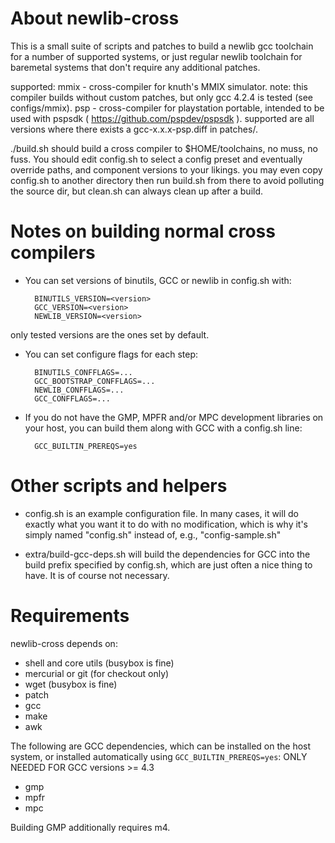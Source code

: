 About newlib-cross
==================

This is a small suite of scripts and patches to build a newlib gcc toolchain
for a number of supported systems, or just regular newlib toolchain for
baremetal systems that don't require any additional patches.

supported:
mmix - cross-compiler for knuth's MMIX simulator.
       note: this compiler builds without custom patches, but only gcc 4.2.4
       is tested (see configs/mmix).
psp  - cross-compiler for playstation portable, intended to be used with
       pspsdk ( https://github.com/pspdev/pspsdk ).
       supported are all versions where there exists a gcc-x.x.x-psp.diff
       in patches/.

./build.sh should build a cross compiler to $HOME/toolchains, no muss, no fuss.
You should edit config.sh to select a config preset and eventually override
paths, and component versions to your likings. 
you may even copy config.sh to another directory then run build.sh from there
to avoid polluting the source dir, but clean.sh can always clean up after a
build.

Notes on building normal cross compilers
========================================

* You can set versions of binutils, GCC or newlib in config.sh with:

        BINUTILS_VERSION=<version>
        GCC_VERSION=<version>
        NEWLIB_VERSION=<version>

only tested versions are the ones set by default.

* You can set configure flags for each step:

        BINUTILS_CONFFLAGS=...
        GCC_BOOTSTRAP_CONFFLAGS=...
        NEWLIB_CONFFLAGS=...
        GCC_CONFFLAGS=...

* If you do not have the GMP, MPFR and/or MPC development libraries on your
  host, you can build them along with GCC with a config.sh line:

        GCC_BUILTIN_PREREQS=yes


Other scripts and helpers
=========================

* config.sh is an example configuration file. In many cases, it will do exactly
  what you want it to do with no modification, which is why it's simply named
  "config.sh" instead of, e.g., "config-sample.sh"

* extra/build-gcc-deps.sh will build the dependencies for GCC into the build
  prefix specified by config.sh, which are just
  often a nice thing to have. It is of course not necessary.


Requirements
============

newlib-cross depends on:

* shell and core utils (busybox is fine)
* mercurial or git (for checkout only)
* wget (busybox is fine)
* patch
* gcc
* make
* awk

The following are GCC dependencies, which can be installed on the host system,
or installed automatically using `GCC_BUILTIN_PREREQS=yes`:
ONLY NEEDED FOR GCC versions >= 4.3

* gmp
* mpfr
* mpc

Building GMP additionally requires m4.

